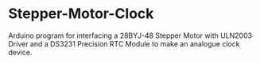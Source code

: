 # Stepper-Motor-Clock
Arduino program for interfacing a 28BYJ-48 Stepper Motor with ULN2003 Driver and a DS3231 Precision RTC Module to make an analogue clock device.
